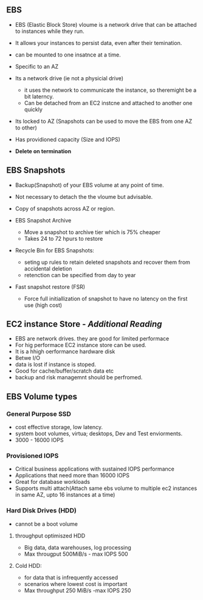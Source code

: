 ## EBS

- EBS (Elastic Block Store) vloume is a network drive that can be attached to instances while they run.
- It allows your instances to persist data, even after their temination.
- can be mounted to one insatnce at a time.
- Specific to an AZ
- Its a network drive (ie not a physicial drive)
  - it uses the network to communicate the instance, so theremight be a bit laterncy.
  - Can be detached from an EC2 instcne and attached to another one quickly

- Its locked to AZ (Snapshots can be used to move the EBS from one AZ to other)
- Has providioned capacity (Size and IOPS)
- **Delete on termination**

## EBS Snapshots

- Backup(Snapshot) of your EBS volume at any point of time.
- Not necessary to detach the the vloume but advisable.
- Copy of snapshots across AZ or region.

- EBS Snapshot Archive
  - Move a snapshot to archive tier which is 75% cheaper
  - Takes 24 to 72 hpurs to restore

- Recycle Bin for EBS Snapshots:

  - seting up rules to retain deleted snapshots and recover them from accidental deletion
  - retenction can be specified from day to year

- Fast snapshot restore (FSR)
  - Force full initiallization of snapshot to have no latency on the first use (high cost)


## EC2 instance Store - *Additional Reading*

- EBS are network drives. they are good for limited performace
- For hig performace EC2 instance store can be used. 
- It is a hhigh oerformance hardware disk
- Betwe I/O
- data is lost if instance is stoped.
- Good for cache/buffer/scratch data etc
- backup and risk managemnt should be perfromed.

## EBS Volume types

### General Purpose SSD

- cost effective storage, low latency.
- system boot volumes, virtua; desktops, Dev and Test enviorments.
- 3000 - 16000 IOPS


### Provisioned IOPS

- Critical business applications with sustained IOPS performance
- Applications that need more than 16000 IOPS
- Great for database workloads
- Supports multi attach(Attach same ebs volume to multiple ec2 instances in same AZ, upto 16 instances at a time)

### Hard Disk Drives (HDD)

- cannot be a boot volume
1. throughput optimiszed HDD
   - Big data, data warehouses, log processing
   - Max througput 500MiB/s - max IOPS 500

2. Cold HDD:
    - for data that is infrequently accessed
    - scenarios where lowest cost is important
    - Max throughput 250 MiB/s -max IOPS 250











